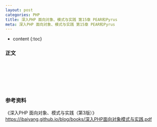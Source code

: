 ```yaml
---
layout: post
categories: PHP
title: 深入PHP 面向对象、模式与实践 第15章 PEAR和Pyrus
meta: 深入PHP 面向对象、模式与实践 第15章 PEAR和Pyrus
---
```

* content
{:toc}

### 正文


<br/><br/><br/><br/><br/>
### 参考资料

《深入PHP 面向对象、模式与实践（第3版）》 <https://ibaiyang.github.io/blog/books/深入PHP面向对象模式与实践.pdf>


